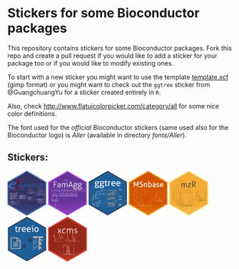 # Stickers for some Bioconductor packages

This repository contains stickers for some Bioconductor packages. Fork this repo
and create a pull request if you would like to add a sticker for your package
too or if you would like to modify existing ones.

To start with a new sticker you might want to use the
template [template.xcf](template/template.xcf) (gimp format) or you might want
to check out the `ggtree` sticker from @GuangchuangYu for a sticker created
entirely in `R`.

Also, check http://www.flatuicolorpicker.com/category/all for some nice color
definitions.

The font used for the *official* Bioconductor stickers (same used also for the
Bioconductor logo) is *Aller* (available in directory *fonts/Aller*). 

## Stickers:

<img src="ensembldb/ensembldb.png" height="100">
<img src="FamAgg/FamAgg.png" height="100">
<img src="ggtree/ggtree.png" height="100">
<img src="MSnbase/MSnbase.png" height="100">
<img src="mzR/mzR.png" height="100">
<img src="treeio/treeio.png" height="100">
<img src="xcms/xcms.png" height="100">

